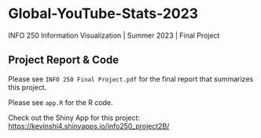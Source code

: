 # Global-YouTube-Stats-2023

INFO 250 Information Visualization | Summer 2023 | Final Project

## Project Report & Code
Please see `INFO 250 Final Project.pdf` for the final report that summarizes this project.

Please see `app.R` for the R code.

Check out the Shiny App for this project: https://kevinshi4.shinyapps.io/info250_project2B/
